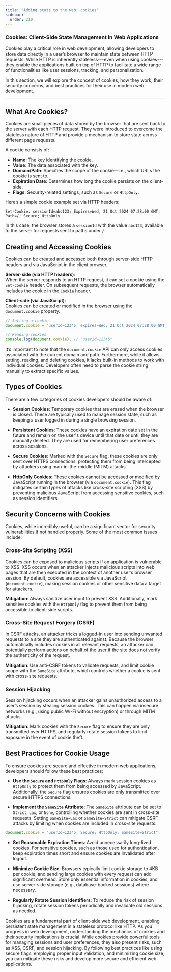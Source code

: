 ```yaml
---
title: "Adding state to the web: cookies"
sidebar:
  order: 210
---
```



### Cookies: Client-Side State Management in Web Applications

Cookies play a critical role in web development, allowing developers to store data directly in a user’s browser to maintain state between HTTP requests. While HTTP is inherently stateless---even when using cookies---they enable the applications built on top of HTTP to  facilitate a wide range of functionalities like user sessions, tracking, and personalization.

In this section, we will explore the concept of cookies, how they work, their security concerns, and best practices for their use in modern web development.

---

## **What Are Cookies?**
Cookies are small pieces of data stored by the browser that are sent back to the server with each HTTP request. They were introduced to overcome the stateless nature of HTTP and provide a mechanism to store state across different page requests.

A cookie consists of:
- **Name**: The key identifying the cookie.
- **Value**: The data associated with the key.
- **Domain/Path**: Specifies the scope of the cookie—i.e., which URLs the cookie is sent to.
- **Expiration Date**: Determines how long the cookie persists on the client-side.
- **Flags**: Security-related settings, such as `Secure` or `HttpOnly`.

Here’s a simple cookie example set via HTTP headers:
```
Set-Cookie: sessionId=abc123; Expires=Wed, 21 Oct 2024 07:28:00 GMT; Path=/; Secure; HttpOnly
```
In this case, the browser stores a `sessionId` with the value `abc123`, available to the server for requests sent to paths under `/`.


## **Creating and Accessing Cookies**
Cookies can be created and accessed both through server-side HTTP headers and via JavaScript in the client browser.

**Server-side (via HTTP headers)**:  
When the server responds to an HTTP request, it can set a cookie using the `Set-Cookie` header. On subsequent requests, the browser automatically includes the cookie in the `Cookie` header.

**Client-side (via JavaScript)**:  
Cookies can be created or modified in the browser using the `document.cookie` property.

```javascript
// Setting a cookie
document.cookie = "userId=12345; expires=Wed, 21 Oct 2024 07:28:00 GMT; path=/";

// Reading cookies
console.log(document.cookie); // "userId=12345"
```

It’s important to note that the `document.cookie` API can only access cookies associated with the current domain and path. Furthermore, while it allows setting, reading, and deleting cookies, it lacks built-in methods to work with individual cookies. Developers often need to parse the cookie string manually to extract specific values.


## **Types of Cookies**
There are a few categories of cookies developers should be aware of:

- **Session Cookies**: Temporary cookies that are erased when the browser is closed. These are typically used to manage session state, such as keeping a user logged in during a single browsing session.
  
- **Persistent Cookies**: These cookies have an expiration date set in the future and remain on the user's device until that date or until they are manually deleted. They are used for remembering user preferences across sessions.

- **Secure Cookies**: Marked with the `Secure` flag, these cookies are only sent over HTTPS connections, protecting them from being intercepted by attackers using man-in-the-middle (MITM) attacks.

- **HttpOnly Cookies**: These cookies cannot be accessed or modified by JavaScript running in the browser (via `document.cookie`). This flag mitigates certain types of attacks like cross-site scripting (XSS) by preventing malicious JavaScript from accessing sensitive cookies, such as session identifiers.


## **Security Concerns with Cookies**
Cookies, while incredibly useful, can be a significant vector for security vulnerabilities if not handled properly. Some of the most common issues include:

### **Cross-Site Scripting (XSS)**
Cookies can be exposed to malicious scripts if an application is vulnerable to XSS. XSS occurs when an attacker injects malicious scripts into web pages that are then executed in the context of another user’s browser session. By default, cookies are accessible via JavaScript (`document.cookie`), making session cookies or other sensitive data a target for attackers.

**Mitigation**: Always sanitize user input to prevent XSS. Additionally, mark sensitive cookies with the `HttpOnly` flag to prevent them from being accessible to client-side scripts.

###  **Cross-Site Request Forgery (CSRF)**
In CSRF attacks, an attacker tricks a logged-in user into sending unwanted requests to a site they are authenticated against. Because the browser automatically includes cookies in all relevant requests, an attacker can potentially perform actions on behalf of the user if the site does not verify the authenticity of the request.

**Mitigation**: Use anti-CSRF tokens to validate requests, and limit cookie scope with the `SameSite` attribute, which controls whether a cookie is sent with cross-site requests.

###  **Session Hijacking**
Session hijacking occurs when an attacker gains unauthorized access to a user’s session by stealing session cookies. This can happen via insecure networks (e.g., using public Wi-Fi without encryption) or through MITM attacks.

**Mitigation**: Mark cookies with the `Secure` flag to ensure they are only transmitted over HTTPS, and regularly rotate session tokens to limit exposure in the event of cookie theft.


## **Best Practices for Cookie Usage**

To ensure cookies are secure and effective in modern web applications, developers should follow these best practices:

- **Use the `Secure` and `HttpOnly` Flags**: Always mark session cookies as `HttpOnly` to protect them from being accessed by JavaScript. Additionally, the `Secure` flag ensures cookies are only transmitted over secure HTTPS connections.
  
- **Implement the `SameSite` Attribute**: The `SameSite` attribute can be set to `Strict`, `Lax`, or `None`, controlling whether cookies are sent in cross-site requests. Setting `SameSite=Lax` or `SameSite=Strict` can mitigate CSRF attacks by limiting when cookies are included in cross-site requests.

```javascript
document.cookie = "userId=12345; Secure; HttpOnly; SameSite=Strict";
```

- **Set Reasonable Expiration Times**: Avoid unnecessarily long-lived cookies. For sensitive cookies, such as those used for authentication, keep expiration times short and ensure cookies are invalidated after logout.

- **Minimize Cookie Size**: Browsers typically limit cookie storage to 4KB per cookie, and sending large cookies with every request can add significant overhead. Store only essential information in cookies, and use server-side storage (e.g., database-backed sessions) where necessary.

- **Regularly Rotate Session Identifiers**: To reduce the risk of session hijacking, rotate session tokens periodically and invalidate old sessions as needed.


Cookies are a fundamental part of client-side web development, enabling
persistent state management in a stateless protocol like HTTP. As you progress
in web development, understanding the mechanics of cookies and their security
implications is crucial. While cookies provide powerful tools for managing
sessions and user preferences, they also present risks, such as XSS, CSRF, and
session hijacking. By following best practices like using secure flags,
employing proper input validation, and minimizing cookie size, you can mitigate
these risks and develop more secure and efficient web applications.

